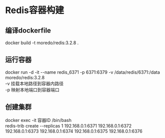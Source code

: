 # Redis容器构建

## 编译dockerfile
docker build -t moredo/redis:3.2.8 .

## 运行容器
docker run -d -it --name redis_6371 -p 6371:6379 -v /data/redis/6371:/data moredo/redis:3.2.8
<br />
-v 挂载本地路径到容器内路径
<br />
-p 映射本地端口到容器端口

## 创建集群
docker exec -it 容器ID /bin/bash
<br />
redis-trib create --replicas 1 192.168.0.1:6371 192.168.0.1:6372 192.168.0.1:6373 192.168.0.1:6374 192.168.0.1:6375 192.168.0.1:6376